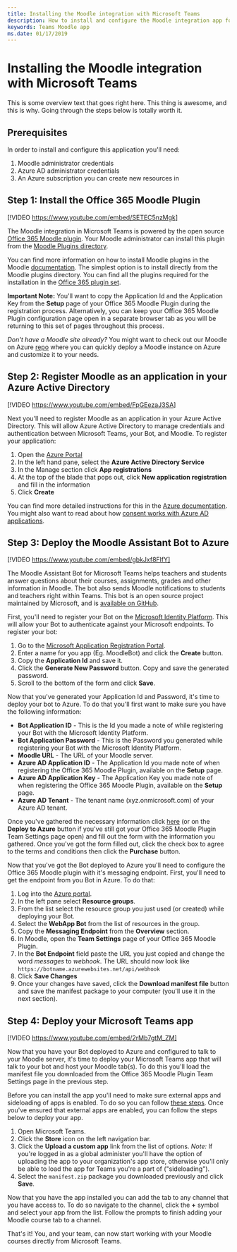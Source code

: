 ```yaml
---
title: Installing the Moodle integration with Microsoft Teams
description: How to install and configure the Moodle integration app for Microsoft Teams
keywords: Teams Moodle app 
ms.date: 01/17/2019
---
```

# Installing the Moodle integration with Microsoft Teams

This is some overview text that goes right here. This thing is awesome, and this is why. Going through the steps below is totally worth it.

## Prerequisites

In order to install and configure this application you'll need:

1. Moodle administrator credentials
2. Azure AD administrator credentials
3. An Azure subscription you can create new resources in

## Step 1: Install the Office 365 Moodle Plugin

[!VIDEO https://www.youtube.com/embed/SETEC5nzMgk]

The Moodle integration in Microsoft Teams is powered by the open source [Office 365 Moodle plugin](https://github.com/Microsoft/o365-moodle). Your Moodle administrator can install this plugin from the [Moodle Plugins directory](https://moodle.org/plugins/).

You can find more information on how to install Moodle plugins in the Moodle [documentation](https://docs.moodle.org/34/en/Installing_plugins). The simplest option is to install directly from the Moodle plugins directory. You can find all the plugins required for the installation in the [Office 365 plugin set](https://moodle.org/plugins/browse.php?list=set&id=72).

**Important Note:** You'll want to copy the Application Id and the Application Key from the **Setup** page of your Office 365 Moodle Plugin during the registration process. Alternatively, you can keep your Office 365 Moodle Plugin configuration page open in a separate browser tab as you will be returning to this set of pages throughout this process.

*Don't have a Moodle site already?* You might want to check out our Moodle on Azure [repo](https://github.com/azure/moodle) where you can quickly deploy a Moodle instance on Azure and customize it to your needs.

## Step 2: Register Moodle as an application in your Azure Active Directory

[!VIDEO https://www.youtube.com/embed/FpGEezaJ3SA]

Next you'll need to register Moodle as an application in your Azure Active Directory. This will allow Azure Active Directory to manage credentials and authentication between Microsoft Teams, your Bot, and Moodle. To register your application:

1. Open the [Azure Portal](https://portal.azure.com)
2. In the left hand pane, select the **Azure Active Directory Service**
3. In the Manage section click **App registrations**
4. At the top of the blade that pops out, click **New application registration** and fill in the information
5. Click **Create**

You can find more detailed instructions for this in the [Azure documentation](https://docs.microsoft.com/en-us/azure/active-directory/develop/quickstart-v1-add-azure-ad-app). You might also want to read about how [consent works with Azure AD applications](https://docs.microsoft.com/en-us/azure/active-directory/develop/consent-framework).

## Step 3: Deploy the Moodle Assistant Bot to Azure

[!VIDEO https://www.youtube.com/embed/gbkJxf8FlfY]

The Moodle Assistant Bot for Microsoft Teams helps teachers and students answer questions about their courses, assignments, grades and other information in Moodle. The bot also sends Moodle notifications to students and teachers right within Teams. This bot is an open source project maintained by Microsoft, and is [available on GitHub](https://github.com/microsoft/Moodle-Teams-Bot).

First, you'll need to register your Bot on the [Microsoft Identity Platform](https://identity.microsoft.com/Landing). This will allow your Bot to authenticate against your Microsoft endpoints. To register your bot:

1. Go to the [Microsoft Application Registration Portal](https://apps.dev.microsoft.com/portal/register-app).
2. Enter a name for you app (Eg. MoodleBot) and click the **Create** button.
3. Copy the **Application Id** and save it.
4. Click the **Generate New Password** button. Copy and save the generated password.
5. Scroll to the bottom of the form and click **Save**.

Now that you've generated your Application Id and Password, it's time to deploy your bot to Azure. To do that you'll first want to make sure you have the following information:

* **Bot Application ID** - This is the Id you made a note of while registering your Bot with the Microsoft Identity Platform.
* **Bot Application Password** - This is the Password you generated while registering your Bot with the Microsoft Identity Platform.
* **Moodle URL** - The URL of your Moodle server.
* **Azure AD Application ID** - The Application Id you made note of when registering the Office 365 Moodle Plugin, available on the **Setup** page.
* **Azure AD Application Key** - The Application Key you made note of when registering the Office 365 Moodle Plugin, available on the **Setup** page.
* **Azure AD Tenant** - The tenant name (xyz.onmicrosoft.com) of your Azure AD tenant.

Once you've gathered the necessary information click [here](https://aka.ms/DeployMoodleTeamsBot) (or on the **Deploy to Azure** button if you've still got your Office 365 Moodle Plugin Team Settings page open) and fill out the form with the information you gathered. Once you've got the form filled out, click the check box to agree to the terms and conditions then click the **Purchase** button.

Now that you've got the Bot deployed to Azure you'll need to configure the Office 365 Moodle plugin with it's messaging endpoint. First, you'll need to get the endpoint from you Bot in Azure. To do that:

1. Log into the [Azure portal](https://portal.azure.com).
2. In the left pane select **Resource groups**.
3. From the list select the resource group you just used (or created) while deploying your Bot.
4. Select the **WebApp Bot** from the list of resources in the group.
5. Copy the **Messaging Endpoint** from the **Overview** section.
6. In Moodle, open the **Team Settings** page of your Office 365 Moodle Plugin.
7. In the **Bot Endpoint** field paste the URL you just copied and change the word *messages* to *webhook*. The URL should now look like `https://botname.azurewebsites.net/api/webhook`
8. Click **Save Changes**
9. Once your changes have saved, click the **Download manifest file** button and save the manifest package to your computer (you'll use it in the next section).

## Step 4: Deploy your Microsoft Teams app

[!VIDEO https://www.youtube.com/embed/2rMb7gtM_ZM]

Now that you have your Bot deployed to Azure and configured to talk to your Moodle server, it's time to deploy your Microsoft Teams app that will talk to your bot and host your Moodle tab(s). To do this you'll load the manifest file you downloaded from the Office 365 Moodle Plugin Team Settings page in the previous step. 

Before you can install the app you'll need to make sure external apps and sideloading of apps is enabled. To do so you can follow [these steps](https://docs.microsoft.com/en-us/MicrosoftTeams/admin-settings). Once you've ensured that external apps are enabled, you can follow the steps below to deploy your app.

1. Open Microsoft Teams.
2. Click the **Store** icon on the left navigation bar.
3. Click the **Upload a custom app** link from the list of options. *Note:* If you're logged in as a global administer you'll have the option of uploading the app to your organization's app store, otherwise you'll only be able to load the app for Teams you're a part of ("sideloading").
4. Select the `manifest.zip` package you downloaded previously and click **Save**.

Now that you have the app installed you can add the tab to any channel that you have access to. To do so navigate to the channel, click the **+** symbol and select your app from the list. Follow the prompts to finish adding your Moodle course tab to a channel.

That's it! You, and your team, can now start working with your Moodle courses directly from Microsoft Teams.

<!--Code sample example
```js
import React, { Component } from ‘react’;
import { TeamsComponentContext, ThemeStyle, connectTeamsComponent } from ‘msteams-ui-components-react’

class App extends Component {
    render() {
        return (
            <TeamsComponentContext
                fontSize={16}
                theme={ThemeStyle.HighContrast}>
                <MyComponent />
            </TeamsComponentContext>
        );
    }
}

class MyComponentInner extends Component {
    render() {
        const context = this.props.context;
        switch (context.style) {
            case ThemeStyle.Dark:
                return <div style={{ color: context.colors.dark.brand00 }}>Dark theme!</div>;
            case ThemeStyle.HighContrast:
                return <div style={{ color: context.colors.highContrast.black }}>High Contrast theme!</div>;
            case ThemeStyle.Light:
                return <div style={{ color: context.colors.light.brand00 }}>Light theme!</div>;
        }
    }
}

const MyComponent = connectTeamsComponent(MyComponentInner);

export default App;
```
-->